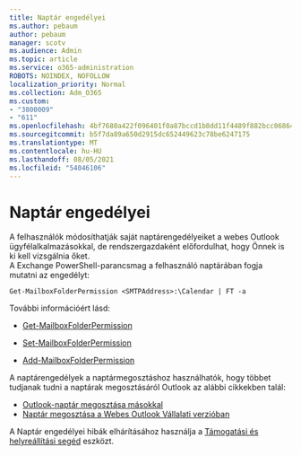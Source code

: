 ```yaml
---
title: Naptár engedélyei
ms.author: pebaum
author: pebaum
manager: scotv
ms.audience: Admin
ms.topic: article
ms.service: o365-administration
ROBOTS: NOINDEX, NOFOLLOW
localization_priority: Normal
ms.collection: Adm_O365
ms.custom:
- "3800009"
- "611"
ms.openlocfilehash: 4bf7680a422f096401f0a87bccd1b8dd11f4489f882bcc06864e37d6a248438c
ms.sourcegitcommit: b5f7da89a650d2915dc652449623c78be6247175
ms.translationtype: MT
ms.contentlocale: hu-HU
ms.lasthandoff: 08/05/2021
ms.locfileid: "54046106"
---
```

# <a name="calendar-permissions"></a>Naptár engedélyei

A felhasználók módosíthatják saját naptárengedélyeiket a webes Outlook ügyfélalkalmazásokkal, de rendszergazdaként előfordulhat, hogy Önnek is ki kell vizsgálnia őket.  
A Exchange PowerShell-parancsmag a felhasználó naptárában fogja mutatni az engedélyt:

`Get-MailboxFolderPermission <SMTPAddress>:\Calendar | FT -a`

További információért lásd:

- [Get-MailboxFolderPermission](https://docs.microsoft.com/powershell/module/exchange/get-mailboxfolderpermission?view=exchange-ps)

- [Set-MailboxFolderPermission](https://docs.microsoft.com/powershell/module/exchange/set-mailboxfolderpermission?view=exchange-ps)

- [Add-MailboxFolderPermission](https://office.visualstudio.com/DefaultCollection/MAX/_queries/query/Add-MailboxFolderPermission)

A naptárengedélyek a naptármegosztáshoz használhatók, hogy többet tudjanak tudni a naptárak megosztásáról Outlook az alábbi cikkekben talál:

- [Outlook-naptár megosztása másokkal](https://support.office.com/article/353ed2c1-3ec5-449d-8c73-6931a0adab88)
- [Naptár megosztása a Webes Outlook Vállalati verzióban](https://support.office.com/article/7ecef8ae-139c-40d9-bae2-a23977ee58d5)

A Naptár engedélyei hibák elhárításához használja a [Támogatási és helyreállítási segéd](https://support.microsoft.com/office/e90bb691-c2a7-4697-a94f-88836856c72f) eszközt.